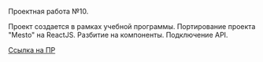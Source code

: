 Проектная работа №10.

Проект создается в рамках учебной программы. Портирование проекта "Mesto" на ReactJS. Разбитие на компоненты. Подключение API.

[Ссылка на ПР](https://mj669.github.io/mesto-react/)
